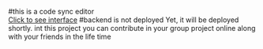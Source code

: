 #this is a code sync editor <br>
<a href="https://code-sync-five.vercel.app/">Click to see interface</a>
#backend is not deployed Yet, it will be deployed shortly.
int this project you can contribute in your group project online along with your friends in the life time